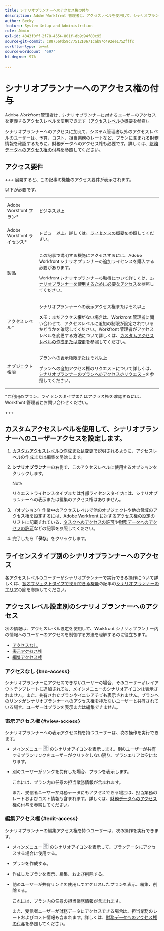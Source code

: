 ```yaml
---
title: シナリオプランナーへのアクセス権の付与
description: Adobe Workfront 管理者は、アクセスレベルを使用して、シナリオプランナーへのユーザーのアクセスを定義できます。
author: Becky
feature: System Setup and Administration
role: Admin
exl-id: 4343f0ff-2f78-4556-801f-db9d94f80c95
source-git-commit: c887569d59c7751210671cab97c492ee1752fffc
workflow-type: tm+mt
source-wordcount: '697'
ht-degree: 97%

---
```


# シナリオプランナーへのアクセス権の付与

Adobe Workfront 管理者は、シナリオプランナーに対するユーザーのアクセスを定義するアクセスレベルを使用できます（[アクセスレベルの概要](../../../administration-and-setup/add-users/access-levels-and-object-permissions/access-levels-overview.md)を参照）。

シナリオプランナーへのアクセスに加えて、システム管理者以外のアクセスレベルのユーザーは、予算、コスト、担当業務のレートなど、プランに含まれる財務情報を確認するために、財務データへのアクセス権も必要です。詳しくは、[財務データへのアクセス権の付与](../../../administration-and-setup/add-users/configure-and-grant-access/grant-access-financial.md)を参照してください。

## アクセス要件

+++ 展開すると、この記事の機能のアクセス要件が表示されます。

以下が必要です。

<table style="table-layout:auto"> 
 <col> 
 <col> 
 <tbody> 
  <tr> 
   <td role="rowheader"> <p>Adobe Workfront プラン*</p> </td> 
   <td>ビジネス以上</td> 
  </tr> 
  <tr> 
   <td role="rowheader">Adobe Workfront ライセンス*</td> 
   <td> <p>レビュー以上。詳しくは、<a href="../../../administration-and-setup/add-users/access-levels-and-object-permissions/wf-licenses.md" class="MCXref xref" data-mc-variable-override="">ライセンスの概要</a>を参照してください。</p> </td> 
  </tr> 
  <tr> 
   <td role="rowheader">製品</td> 
   <td> <p>この記事で説明する機能にアクセスするには、Adobe Workfront シナリオプランナーの追加ライセンスを購入する必要があります。</p> <p>Workfront シナリオプランナーの取得について詳しくは、<a href="../../../scenario-planner/access-needed-to-use-sp.md" class="MCXref xref" data-mc-variable-override="">シナリオプランナーを使用するために必要なアクセス</a>を参照してください。 </p> </td> 
  </tr> 
  <tr> 
   <td role="rowheader">アクセスレベル*</td> 
   <td> <p>シナリオプランナーへの表示アクセス権またはそれ以上</p> <p><b>メモ</b>：まだアクセス権がない場合は、Workfront 管理者に問い合わせて、アクセスレベルに追加の制限が設定されているかどうかを確認してください。Workfront 管理者がアクセスレベルを変更する方法について詳しくは、<a href="../../../administration-and-setup/add-users/configure-and-grant-access/create-modify-access-levels.md" class="MCXref xref" data-mc-variable-override="">カスタムアクセスレベルの作成または変更</a>を参照してください。</p> </td> 
  </tr> 
  <tr data-mc-conditions=""> 
   <td role="rowheader"> <p>オブジェクト権限</p> </td> 
   <td> <p>プランへの表示権限またはそれ以上</p> <p>プランへの追加アクセス権のリクエストについて詳しくは、<a href="../../../scenario-planner/request-access-to-plan.md" class="MCXref xref" data-mc-variable-override="">シナリオプランナーのプランへのアクセスのリクエスト</a>を参照してください。</p> </td> 
  </tr> 
 </tbody> 
</table>

&#42;ご利用のプラン、ライセンスタイプまたはアクセス権を確認するには、Workfront 管理者にお問い合わせください。

+++

## カスタムアクセスレベルを使用して、シナリオプランナーへのユーザーアクセスを設定します。

1. [カスタムアクセスレベルの作成または変更](../../../administration-and-setup/add-users/configure-and-grant-access/create-modify-access-levels.md)で説明されるように、アクセスレベルの作成または編集を開始します。
1. **シナリオプランナー**&#x200B;の右側で、このアクセスレベルに使用するオプションをクリックします。

   >[!NOTE]
   >
   >リクエストライセンスタイプまたは外部ライセンスタイプには、シナリオプランナーへの表示または編集のアクセス権はありません。

1. （オプション）作業中のアクセスレベルで他のオブジェクトや他の領域のアクセス権を設定するには、[Adobe Workfront に対するアクセス権の設定](../../../administration-and-setup/add-users/configure-and-grant-access/configure-access.md)のリストに記載されている、[タスクへのアクセスの許可](../../../administration-and-setup/add-users/configure-and-grant-access/grant-access-tasks.md)や[財務データへのアクセスの許可](../../../administration-and-setup/add-users/configure-and-grant-access/grant-access-financial.md)などの記事を参照してください。
1. 完了したら「**保存**」をクリックします。

## ライセンスタイプ別のシナリオプランナーへのアクセス

各アクセスレベルのユーザーがシナリオプランナーで実行できる操作について詳しくは、[各オブジェクトタイプで使用できる機能](../../../administration-and-setup/add-users/access-levels-and-object-permissions/functionality-available-for-each-object-type.md)の記事の[シナリオプランナーのエリア](../../../administration-and-setup/add-users/access-levels-and-object-permissions/functionality-available-for-each-object-type.md#scenario)の節を参照してください。

## アクセスレベル設定別のシナリオプランナーへのアクセス

次の情報は、アクセスレベル設定を使用して、Workfront シナリオプランナー内の情報へのユーザーのアクセスを制御する方法を理解するのに役立ちます。

* [アクセスなし](#no-access)
* [表示アクセス権](#view-access)
* [編集アクセス権](#edit-access)

### アクセスなし {#no-access}

シナリオプランナーにアクセスできないユーザーの場合、そのユーザーがレイアウトテンプレートに追加されても、メインメニューのシナリオアイコンは表示されません。また、共有されたプランやイニシアチブも表示されません。プランへのリンクがシナリオプランナーへのアクセス権を持たないユーザーと共有されている場合、ユーザーはプランを表示または編集できません。

### 表示アクセス権 {#view-access}

シナリオプランナーへの表示アクセス権を持つユーザーは、次の操作を実行できます。

* メインメニュー ![](assets/esp-icon-in-main-menu.png) のシナリオアイコンを表示します。別のユーザーが共有するプランリンクをユーザーがクリックしない限り、プランエリアは空になります。
* 別のユーザーがリンクを共有した場合、プランを表示します。

  これには、プラン内の任意の担当業務情報が含まれます。

  また、受信者ユーザーが財務データにもアクセスできる場合は、担当業務のレートおよびコスト情報も含まれます。詳しくは、[財務データへのアクセス権の付与](../../../administration-and-setup/add-users/configure-and-grant-access/grant-access-financial.md)を参照してください。

### 編集アクセス権 {#edit-access}

シナリオプランナーの編集アクセス権を持つユーザーは、次の操作を実行できます。

* メインメニュー ![](assets/esp-icon-in-main-menu.png) のシナリオアイコンを表示して、プランデータにアクセスする場合に使用する。
* プランを作成する。
* 作成したプランを表示、編集、および削除する。
* 他のユーザーが共有リンクを使用してアクセスしたプランを表示、編集、削除ｓる。

  これには、プラン内の任意の担当業務情報が含まれます。

  また、受信者ユーザーが財務データにアクセスできる場合は、担当業務のレートおよびコスト情報も含まれます。詳しくは、[財務データへのアクセス権の付与](../../../administration-and-setup/add-users/configure-and-grant-access/grant-access-financial.md)を参照してください。
